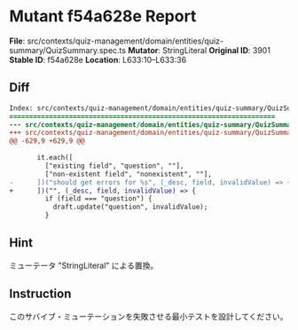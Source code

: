 # Mutant f54a628e Report

**File**: src/contexts/quiz-management/domain/entities/quiz-summary/QuizSummary.spec.ts
**Mutator**: StringLiteral
**Original ID**: 3901
**Stable ID**: f54a628e
**Location**: L633:10–L633:36

## Diff

```diff
Index: src/contexts/quiz-management/domain/entities/quiz-summary/QuizSummary.spec.ts
===================================================================
--- src/contexts/quiz-management/domain/entities/quiz-summary/QuizSummary.spec.ts	original
+++ src/contexts/quiz-management/domain/entities/quiz-summary/QuizSummary.spec.ts	mutated #3901
@@ -629,9 +629,9 @@
 
       it.each([
         ["existing field", "question", ""],
         ["non-existent field", "nonexistent", ""],
-      ])("should get errors for %s", (_desc, field, invalidValue) => {
+      ])("", (_desc, field, invalidValue) => {
         if (field === "question") {
           draft.update("question", invalidValue);
         }
```

## Hint

ミューテータ "StringLiteral" による置換。

## Instruction

このサバイブ・ミューテーションを失敗させる最小テストを設計してください。
